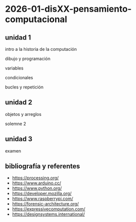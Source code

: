 # 2026-01-disXX-pensamiento-computacional

## unidad 1

intro a la historia de la computación

dibujo y programación

variables

condicionales

bucles y repetición

## unidad 2

objetos y arreglos

solemne 2

## unidad 3

examen

## bibliografía y referentes

* <https://processing.org/>
* <https://www.arduino.cc/>
* <https://www.python.org/>
* <https://developer.mozilla.org/>
* <https://www.raspberrypi.com/>
* <https://forensic-architecture.org/>
* <https://expressivecomputation.com/>
* <https://designsystems.international/>
